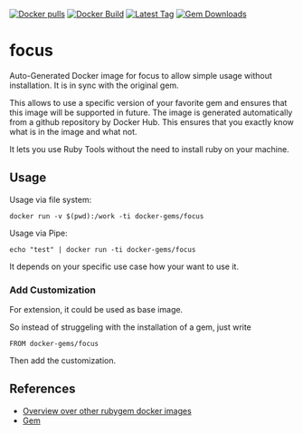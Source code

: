 [![Docker pulls](https://img.shields.io/docker/pulls/rubygem/focus.svg)](https://hub.docker.com/r/rubygem/focus/)
[![Docker Build](https://img.shields.io/docker/automated/rubygem/focus.svg)](https://hub.docker.com/r/rubygem/focus/)
[![Latest Tag](https://img.shields.io/github/tag/docker-rubygem/focus.svg)](https://hub.docker.com/r/rubygem/focus/)
[![Gem Downloads](https://img.shields.io/gem/dt/focus.svg)](https://rubygems.org/gems/focus/)
# focus

Auto-Generated Docker image for focus to allow simple usage without installation.
It is in sync with the original gem.

This allows to use a specific version of your favorite gem and ensures that this image will be supported in future.
The image is generated automatically from a github repository by Docker Hub.
This ensures that you exactly know what is in the image and what not.

It lets you use Ruby Tools without the need to install ruby on your machine.

## Usage

Usage via file system:

`docker run -v $(pwd):/work -ti docker-gems/focus`

Usage via Pipe:

`echo "test" | docker run -ti docker-gems/focus`

It depends on your specific use case how your want to use it.

### Add Customization

For extension, it could be used as base image.

So instead of struggeling with the installation of a gem, just write

`FROM docker-gems/focus`

Then add the customization.

## References

 - [Overview over other rubygem docker images](https://github.com/thinkbot/docker-rubygem)
 - [Gem](https://rubygems.org/gems/focus/)

